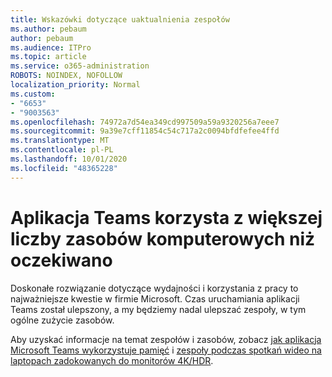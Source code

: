 ```yaml
---
title: Wskazówki dotyczące uaktualnienia zespołów
ms.author: pebaum
author: pebaum
ms.audience: ITPro
ms.topic: article
ms.service: o365-administration
ROBOTS: NOINDEX, NOFOLLOW
localization_priority: Normal
ms.custom:
- "6653"
- "9003563"
ms.openlocfilehash: 74972a7d54ea349cd997509a59a9320256a7eee7
ms.sourcegitcommit: 9a39e7cff11854c54c717a2c0094bfdfefee4ffd
ms.translationtype: MT
ms.contentlocale: pl-PL
ms.lasthandoff: 10/01/2020
ms.locfileid: "48365228"
---
```

# <a name="teams-is-using-more-computer-resources-than-expected"></a>Aplikacja Teams korzysta z większej liczby zasobów komputerowych niż oczekiwano

Doskonałe rozwiązanie dotyczące wydajności i korzystania z pracy to najważniejsze kwestie w firmie Microsoft. Czas uruchamiania aplikacji Teams został ulepszony, a my będziemy nadal ulepszać zespoły, w tym ogólne zużycie zasobów.  

Aby uzyskać informacje na temat zespołów i zasobów, zobacz [jak aplikacja Microsoft Teams wykorzystuje pamięć](https://docs.microsoft.com/microsoftteams/teams-memory-usage-perf)  i  [zespoły podczas spotkań wideo na laptopach zadokowanych do monitorów 4K/HDR](https://docs.microsoft.com/MicrosoftTeams/troubleshoot/known-issues/teams-slow-video-meetings-laptops-4k).
